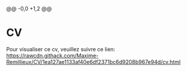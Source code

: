 @@ -0,0 +1,2 @@
# CV
Pour visualiser ce cv, veuillez suivre ce lien: https://rawcdn.githack.com/Maxime-Remillieux/CV/1ea127ae1133af40e6df2371bc6d9208b967e94d/cv.html